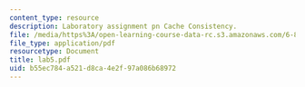 ```yaml
---
content_type: resource
description: Laboratory assignment pn Cache Consistency.
file: /media/https%3A/open-learning-course-data-rc.s3.amazonaws.com/6-824-distributed-computer-systems-engineering-spring-2006/b55ec784a521d8ca4e2f97a086b68972_lab5.pdf
file_type: application/pdf
resourcetype: Document
title: lab5.pdf
uid: b55ec784-a521-d8ca-4e2f-97a086b68972
---
```

